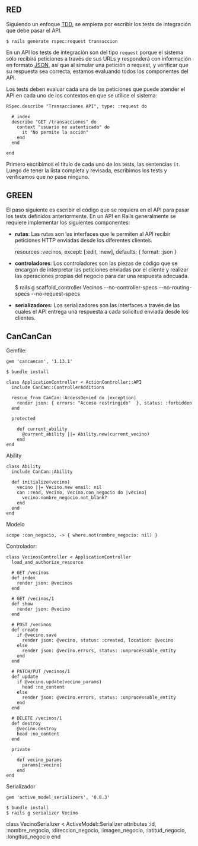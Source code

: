 ## RED

Siguiendo un enfoque [TDD](), se empieza por escribir los tests de
integración que debe pasar el API.

    $ rails generate rspec:request transaccion

En un API los tests de integración son del tipo `request` porque el
sistema sólo recibirá peticiones a través de sus URLs y responderá con
información en formato [JSON](), así que al simular una petición o
request, y verificar que su respuesta sea correcta, estamos evaluando
todos los componentes del API.

Los tests deben evaluar cada una de las peticiones que puede atender el
API en cada uno de los contextos en que se utilice el sistema:

    RSpec.describe "Transacciones API", type: :request do

      # index
      describe "GET /transacciones" do
        context "usuario no autenticado" do
          it "No permite la acción"
        end
      end

    end

Primero escribimos el título de cada uno de los tests, las sentencias `it`.
Luego de tener la lista completa y revisada, escribimos los tests y
verificamos que no pase ninguno.

## GREEN

El paso siguiente es escribir el código que se requiera en el API para
pasar los tests definidos anteriormente. En un API en Rails generalmente
se requiere implementar los siguientes componentes:

  * **rutas**: Las rutas son las interfaces que le permiten al API
    recibir peticiones HTTP enviadas desde los diferentes clientes.

    resources :vecinos,
      except: [:edit, :new],
      defaults: { format: :json } 

  * **controladores**: Los controladores son las piezas de código que se
    encargan de interpretar las peticiones enviadas por el cliente y
    realizar las operaciones propias del negocio para dar una respuesta
    adecuada.

    $ rails g scaffold_controller Vecinos --no-controller-specs --no-routing-specs --no-request-specs

  * **serializadores**: Los serializadores son las interfaces a través
    de las cuales el API entrega una respuesta a cada solicitud enviada
    desde los clientes.

## CanCanCan

Gemfile:

    gem 'cancancan', '1.13.1'

    $ bundle install

    class ApplicationController < ActionController::API
      include CanCan::ControllerAdditions

      rescue_from CanCan::AccessDenied do |exception|
        render json: { errors: "Acceso restringido"  }, status: :forbidden
      end

      protected
   
        def current_ability
          @current_ability ||= Ability.new(current_vecino)
        end
    end

Ability
    
    class Ability
      include CanCan::Ability
      
      def initialize(vecino)
        vecino ||= Vecino.new email: nil
        can :read, Vecino, Vecino.con_negocio do |vecino|
          vecino.nombre_negocio.not_blank?
        end
      end
    end

Modelo

    scope :con_negocio, -> { where.not(nombre_negocio: nil) }

Controlador:

    class VecinosController < ApplicationController
      load_and_authorize_resource

      # GET /vecinos
      def index
        render json: @vecinos
      end

      # GET /vecinos/1
      def show
        render json: @vecino
      end

      # POST /vecinos
      def create
        if @vecino.save
          render json: @vecino, status: :created, location: @vecino
        else
          render json: @vecino.errors, status: :unprocessable_entity
        end
      end

      # PATCH/PUT /vecinos/1
      def update
        if @vecino.update(vecino_params)
          head :no_content
        else
          render json: @vecino.errors, status: :unprocessable_entity
        end
      end

      # DELETE /vecinos/1
      def destroy
        @vecino.destroy
        head :no_content
      end

      private

        def vecino_params
          params[:vecino]
        end
    end

Serializador

    gem 'active_model_serializers', '0.8.3'

    $ bundle install
    $ rails g serializer Vecino

  class VecinoSerializer < ActiveModel::Serializer
    attributes :id,
      :nombre_negocio,
      :direccion_negocio,
      :imagen_negocio,
      :latitud_negocio,
      :longitud_negocio
  end 